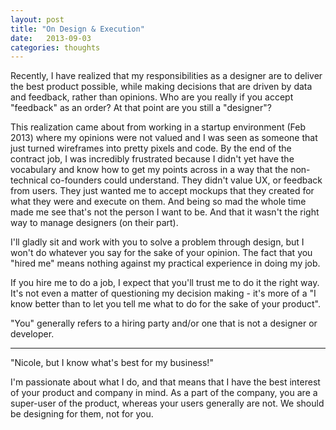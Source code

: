 ```yaml
---
layout: post
title: "On Design & Execution"
date:   2013-09-03
categories: thoughts
---
```


Recently, I have realized that my responsibilities as a designer are to deliver the best product possible, while making decisions that are driven by data and feedback, rather than opinions. Who are you really if you accept "feedback" as an order? At that point are you still a "designer"?

This realization came about from working in a startup environment (Feb 2013) where my opinions were not valued and I was seen as someone that just turned wireframes into pretty pixels and code. By the end of the contract job, I was incredibly frustrated because I didn't yet have the vocabulary and know how to get my points across in a way that the non-technical co-founders could understand. They didn't value UX, or feedback from users. They just wanted me to accept mockups that they created for what they were and execute on them. And being so mad the whole time made me see that's not the person I want to be. And that it wasn't the right way to manage designers (on their part).

I'll gladly sit and work with you to solve a problem through design, but I won't do whatever you say for the sake of your opinion. The fact that you "hired me" means nothing against my practical experience in doing my job.

If you hire me to do a job, I expect that you'll trust me to do it the right way. It's not even a matter of questioning my decision making - it's more of a "I know better than to let you tell me what to do for the sake of your product".

"You" generally refers to a hiring party and/or one that is not a designer or developer.

---

"Nicole, but I know what's best for my business!"

I'm passionate about what I do, and that means that I have the best interest of your product and company in mind. As a part of the company, you are a super-user of the product, whereas your users generally are not. We should be designing for them, not for you.

